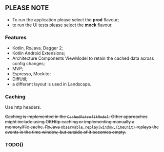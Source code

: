 ## PLEASE NOTE
- To run the application please select the **prod** flavour;
- to run the UI tests please select the **mock** flavour.

### Features
- Kotlin, RxJava, Dagger 2;
- Kotlin Android Extensions;
- Architecture Components ViewModel to retain the cached data across config changes;
- MVP;
- Espresso, Mockito;
- DiffUtil;
- a different layout is used in Landscape.

### Caching
Use http headers.

~~Caching is implemented in the `CachedRetrofitModel`.
Other approaches might include using OKHttp caching or implementing manually a memory/file cache.
RxJava `Observable.replay(window,TimeUnit)` replays the events in the time window, but outside of
it becomes empty.~~


### TODO()

